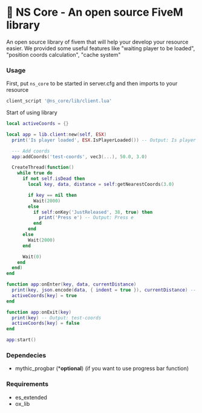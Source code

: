 # 🍕 NS Core - An open source FiveM library

An open source library of fivem that will help your develop your resource easier. We provided some useful features like "waiting player to be loaded", "position coords calculation", "cache system"

### Usage
First, put `ns_core` to be started in server.cfg and then imports to your resource

```lua
client_script '@ns_core/lib/client.lua'
```

Start of using library

```lua
local activeCoords = {}

local app = lib.client:new(self, ESX)
  print('Is player loaded', ESX.IsPlayerLoaded()) -- Output: Is player loaded  true

  --- Add coords
  app:addCoords('test-coords', vec3(...), 50.0, 3.0)

  CreateThread(function()
    while true do
      if not self.isDead then
        local key, data, distance = self:getNearestCoords(3.0)

        if key == nil then
          Wait(2000)
        else
          if self:onKey('JustReleased', 38, true) then
            print('Press e') -- Output: Press e
          end
        end
      else
        Wait(2000)
      end

      Wait(0)
    end
  end)
end

function app:onEnter(key, data, currentDistance)
  print(key, json.encode(data, { indent = true }), currentDistance) -- Output: test-coords { coords: vector3(...), lodDist: ..., interactDist: ... } 
  activeCoords[key] = true
end

function app:onExit(key)
  print(key) -- Output: test-coords
  activeCoords[key] = false
end

app:start()
```

### Dependecies
- mythic_progbar (***optional**) (if you want to use progress bar function)

### Requirements
- es_extended
- ox_lib
